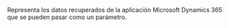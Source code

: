 Representa los datos recuperados de la aplicación Microsoft Dynamics 365 que se pueden pasar como un parámetro.